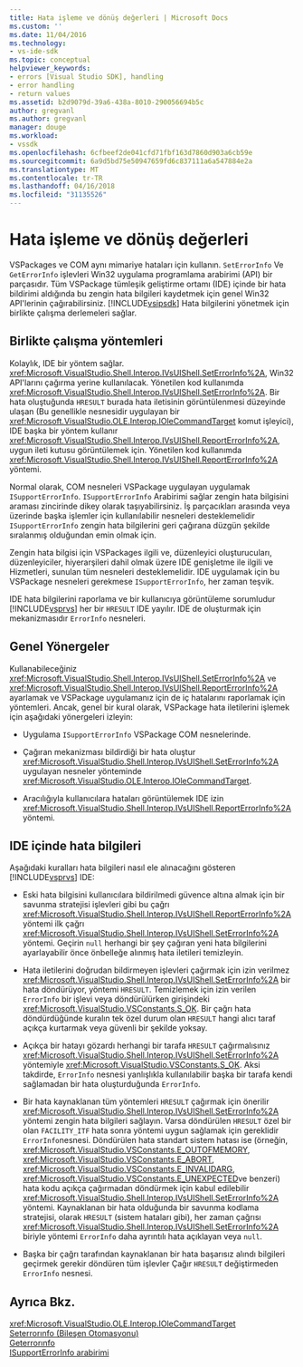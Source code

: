 ```yaml
---
title: Hata işleme ve dönüş değerleri | Microsoft Docs
ms.custom: ''
ms.date: 11/04/2016
ms.technology:
- vs-ide-sdk
ms.topic: conceptual
helpviewer_keywords:
- errors [Visual Studio SDK], handling
- error handling
- return values
ms.assetid: b2d9079d-39a6-438a-8010-290056694b5c
author: gregvanl
ms.author: gregvanl
manager: douge
ms.workload:
- vssdk
ms.openlocfilehash: 6cfbeef2de041cfd71fbf163d7860d903a6cb59e
ms.sourcegitcommit: 6a9d5bd75e50947659fd6c837111a6a547884e2a
ms.translationtype: MT
ms.contentlocale: tr-TR
ms.lasthandoff: 04/16/2018
ms.locfileid: "31135526"
---
```

# <a name="error-handling-and-return-values"></a>Hata işleme ve dönüş değerleri
VSPackages ve COM aynı mimariye hataları için kullanın. `SetErrorInfo` Ve `GetErrorInfo` işlevleri Win32 uygulama programlama arabirimi (API) bir parçasıdır. Tüm VSPackage tümleşik geliştirme ortamı (IDE) içinde bir hata bildirimi aldığında bu zengin hata bilgileri kaydetmek için genel Win32 API'lerinin çağırabilirsiniz. [!INCLUDE[vsipsdk](../extensibility/includes/vsipsdk_md.md)] Hata bilgilerini yönetmek için birlikte çalışma derlemeleri sağlar.  
  
## <a name="interop-methods"></a>Birlikte çalışma yöntemleri  
 Kolaylık, IDE bir yöntem sağlar. <xref:Microsoft.VisualStudio.Shell.Interop.IVsUIShell.SetErrorInfo%2A>, Win32 API'larını çağırma yerine kullanılacak. Yönetilen kod kullanımda <xref:Microsoft.VisualStudio.Shell.Interop.IVsUIShell.SetErrorInfo%2A>. Bir hata oluştuğunda `HRESULT` burada hata iletisinin görüntülenmesi düzeyinde ulaşan (Bu genellikle nesnesidir uygulayan bir <xref:Microsoft.VisualStudio.OLE.Interop.IOleCommandTarget> komut işleyici), IDE başka bir yöntem kullanır <xref:Microsoft.VisualStudio.Shell.Interop.IVsUIShell.ReportErrorInfo%2A>, uygun ileti kutusu görüntülemek için. Yönetilen kod kullanımda <xref:Microsoft.VisualStudio.Shell.Interop.IVsUIShell.ReportErrorInfo%2A> yöntemi.  
  
 Normal olarak, COM nesneleri VSPackage uygulayan uygulamak `ISupportErrorInfo`. `ISupportErrorInfo` Arabirimi sağlar zengin hata bilgisini araması zincirinde dikey olarak taşıyabilirsiniz. İş parçacıkları arasında veya üzerinde başka işlemler için kullanılabilir nesneleri desteklemelidir `ISupportErrorInfo` zengin hata bilgilerini geri çağırana düzgün şekilde sıralanmış olduğundan emin olmak için.  
  
 Zengin hata bilgisi için VSPackages ilgili ve, düzenleyici oluşturucuları, düzenleyiciler, hiyerarşileri dahil olmak üzere IDE genişletme ile ilgili ve Hizmetleri, sunulan tüm nesneleri desteklemelidir. IDE uygulamak için bu VSPackage nesneleri gerekmese `ISupportErrorInfo`, her zaman teşvik.  
  
 IDE hata bilgilerini raporlama ve bir kullanıcıya görüntüleme sorumludur [!INCLUDE[vsprvs](../code-quality/includes/vsprvs_md.md)] her bir `HRESULT` IDE yayılır. IDE de oluşturmak için mekanizmasıdır `ErrorInfo` nesneleri.  
  
## <a name="general-guidelines"></a>Genel Yönergeler  
 Kullanabileceğiniz <xref:Microsoft.VisualStudio.Shell.Interop.IVsUIShell.SetErrorInfo%2A> ve <xref:Microsoft.VisualStudio.Shell.Interop.IVsUIShell.ReportErrorInfo%2A> ayarlamak ve VSPackage uygulamanız için de iç hatalarını raporlamak için yöntemleri. Ancak, genel bir kural olarak, VSPackage hata iletilerini işlemek için aşağıdaki yönergeleri izleyin:  
  
-   Uygulama `ISupportErrorInfo` VSPackage COM nesnelerinde.  
  
-   Çağıran mekanizması bildirdiği bir hata oluştur <xref:Microsoft.VisualStudio.Shell.Interop.IVsUIShell.SetErrorInfo%2A> uygulayan nesneler yönteminde <xref:Microsoft.VisualStudio.OLE.Interop.IOleCommandTarget>.  
  
-   Aracılığıyla kullanıcılara hataları görüntülemek IDE izin <xref:Microsoft.VisualStudio.Shell.Interop.IVsUIShell.ReportErrorInfo%2A> yöntemi.  
  
## <a name="error-information-in-the-ide"></a>IDE içinde hata bilgileri  
 Aşağıdaki kuralları hata bilgileri nasıl ele alınacağını gösteren [!INCLUDE[vsprvs](../code-quality/includes/vsprvs_md.md)] IDE:  
  
-   Eski hata bilgisini kullanıcılara bildirilmedi güvence altına almak için bir savunma stratejisi işlevleri gibi bu çağrı <xref:Microsoft.VisualStudio.Shell.Interop.IVsUIShell.ReportErrorInfo%2A> yöntemi ilk çağrı <xref:Microsoft.VisualStudio.Shell.Interop.IVsUIShell.SetErrorInfo%2A> yöntemi. Geçirin `null` herhangi bir şey çağıran yeni hata bilgilerini ayarlayabilir önce önbelleğe alınmış hata iletileri temizleyin.  
  
-   Hata iletilerini doğrudan bildirmeyen işlevleri çağırmak için izin verilmez <xref:Microsoft.VisualStudio.Shell.Interop.IVsUIShell.SetErrorInfo%2A> bir hata döndürüyor, yöntemi `HRESULT`. Temizlemek için izin verilen `ErrorInfo` bir işlevi veya döndürülürken girişindeki <xref:Microsoft.VisualStudio.VSConstants.S_OK>. Bir çağrı hata döndürdüğünde kuralın tek özel durum olan `HRESULT` hangi alıcı taraf açıkça kurtarmak veya güvenli bir şekilde yoksay.  
  
-   Açıkça bir hatayı gözardı herhangi bir tarafa `HRESULT` çağırmalısınız <xref:Microsoft.VisualStudio.Shell.Interop.IVsUIShell.SetErrorInfo%2A> yöntemiyle <xref:Microsoft.VisualStudio.VSConstants.S_OK>. Aksi takdirde, `ErrorInfo` nesnesi yanlışlıkla kullanılabilir başka bir tarafa kendi sağlamadan bir hata oluşturduğunda `ErrorInfo`.  
  
-   Bir hata kaynaklanan tüm yöntemleri `HRESULT` çağırmak için önerilir <xref:Microsoft.VisualStudio.Shell.Interop.IVsUIShell.SetErrorInfo%2A> yöntemi zengin hata bilgileri sağlayın. Varsa döndürülen `HRESULT` özel bir olan `FACILITY_ITF` hata sonra yöntemi uygun sağlamak için gereklidir `ErrorInfo`nesnesi. Döndürülen hata standart sistem hatası ise (örneğin, <xref:Microsoft.VisualStudio.VSConstants.E_OUTOFMEMORY>, <xref:Microsoft.VisualStudio.VSConstants.E_ABORT>, <xref:Microsoft.VisualStudio.VSConstants.E_INVALIDARG>, <xref:Microsoft.VisualStudio.VSConstants.E_UNEXPECTED>ve benzeri) hata kodu açıkça çağırmadan döndürmek için kabul edilebilir <xref:Microsoft.VisualStudio.Shell.Interop.IVsUIShell.SetErrorInfo%2A> yöntemi. Kaynaklanan bir hata olduğunda bir savunma kodlama stratejisi, olarak `HRESULT` (sistem hataları gibi), her zaman çağrısı <xref:Microsoft.VisualStudio.Shell.Interop.IVsUIShell.SetErrorInfo%2A> biriyle yöntemi `ErrorInfo` daha ayrıntılı hata açıklayan veya `null`.  
  
-   Başka bir çağrı tarafından kaynaklanan bir hata başarısız alındı bilgileri geçirmek gerekir döndüren tüm işlevler Çağır `HRESULT` değiştirmeden `ErrorInfo` nesnesi.  
  
## <a name="see-also"></a>Ayrıca Bkz.  
 <xref:Microsoft.VisualStudio.OLE.Interop.IOleCommandTarget>   
 [Seterrorınfo (Bileşen Otomasyonu)](http://msdn.microsoft.com/en-us/8eaacfac-fc37-4eaa-870b-10b99d598d66)   
 [Geterrorınfo](http://msdn.microsoft.com/en-us/03317526-8c4f-4173-bc10-110c8112676a)   
 [ISupportErrorInfo arabirimi](http://msdn.microsoft.com/en-us/42d33066-36b4-4a5b-aa5d-46682e560f32)